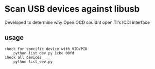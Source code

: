 # Scan USB devices against libusb  
Developed to determine why Open OCD couldnt open TI's ICDI interface  
## usage  
    check for specific device with VID/PID  
        python list_dev.py 1cbe 00fd  
    check all devices  
        python list_dev.py  
        
